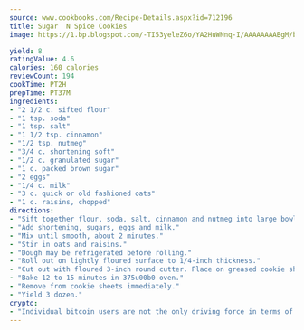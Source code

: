 ```yaml
---
source: www.cookbooks.com/Recipe-Details.aspx?id=712196
title: Sugar  N Spice Cookies
image: https://1.bp.blogspot.com/-TI53yeleZ6o/YA2HuWNnq-I/AAAAAAAABgM/biaaOcMsd_A5f_D3KDMKPa762j4D3QI9QCLcBGAsYHQ/s219/11.png

yield: 8
ratingValue: 4.6
calories: 160 calories
reviewCount: 194
cookTime: PT2H
prepTime: PT37M
ingredients:
- "2 1/2 c. sifted flour"
- "1 tsp. soda"
- "1 tsp. salt"
- "1 1/2 tsp. cinnamon"
- "1/2 tsp. nutmeg"
- "3/4 c. shortening soft"
- "1/2 c. granulated sugar"
- "1 c. packed brown sugar"
- "2 eggs"
- "1/4 c. milk"
- "3 c. quick or old fashioned oats"
- "1 c. raisins, chopped"
directions:
- "Sift together flour, soda, salt, cinnamon and nutmeg into large bowl."
- "Add shortening, sugars, eggs and milk."
- "Mix until smooth, about 2 minutes."
- "Stir in oats and raisins."
- "Dough may be refrigerated before rolling."
- "Roll out on lightly floured surface to 1/4-inch thickness."
- "Cut out with floured 3-inch round cutter. Place on greased cookie sheets; sprinkle lightly with granulated sugar."
- "Bake 12 to 15 minutes in 375u00b0 oven."
- "Remove from cookie sheets immediately."
- "Yield 3 dozen."
crypto:
- "Individual bitcoin users are not the only driving force in terms of securing the bitcoin network."
---
```

